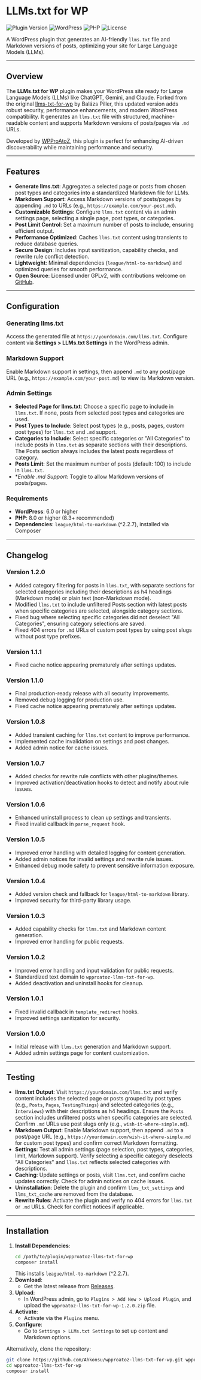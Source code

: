 # LLMs.txt for WP

![Plugin Version](https://img.shields.io/badge/version-1.2.0-blue.svg) ![WordPress](https://img.shields.io/badge/WordPress-6.0%2B-blue.svg) ![PHP](https://img.shields.io/badge/PHP-8.0%2B-blue.svg) ![License](https://img.shields.io/badge/license-GPLv2-green.svg)

A WordPress plugin that generates an AI-friendly `llms.txt` file and Markdown versions of posts, optimizing your site for Large Language Models (LLMs).

---

## Overview

The **LLMs.txt for WP** plugin makes your WordPress site ready for Large Language Models (LLMs) like ChatGPT, Gemini, and Claude. Forked from the original [llms-txt-for-wp](https://github.com/WP-Autoplugin/llms-txt-for-wp) by Balázs Piller, this updated version adds robust security, performance enhancements, and modern WordPress compatibility. It generates an `llms.txt` file with structured, machine-readable content and supports Markdown versions of posts/pages via `.md` URLs.

Developed by [WPProAtoZ](https://wpproatoz.com), this plugin is perfect for enhancing AI-driven discoverability while maintaining performance and security.

---

## Features

- **Generate llms.txt**: Aggregates a selected page or posts from chosen post types and categories into a standardized Markdown file for LLMs.
- **Markdown Support**: Access Markdown versions of posts/pages by appending `.md` to URLs (e.g., `https://example.com/your-post.md`).
- **Customizable Settings**: Configure `llms.txt` content via an admin settings page, selecting a single page, post types, or categories.
- **Post Limit Control**: Set a maximum number of posts to include, ensuring efficient output.
- **Performance Optimized**: Caches `llms.txt` content using transients to reduce database queries.
- **Secure Design**: Includes input sanitization, capability checks, and rewrite rule conflict detection.
- **Lightweight**: Minimal dependencies (`league/html-to-markdown`) and optimized queries for smooth performance.
- **Open Source**: Licensed under GPLv2, with contributions welcome on [GitHub](https://github.com/Ahkonsu/wpproatoz-llms-txt-for-wp).

---

## Configuration

### Generating llms.txt
Access the generated file at `https://yourdomain.com/llms.txt`. Configure content via **Settings > LLMs.txt Settings** in the WordPress admin.

### Markdown Support
Enable Markdown support in settings, then append `.md` to any post/page URL (e.g., `https://example.com/your-post.md`) to view its Markdown version.

### Admin Settings
- **Selected Page for llms.txt**: Choose a specific page to include in `llms.txt`. If none, posts from selected post types and categories are used.
- **Post Types to Include**: Select post types (e.g., posts, pages, custom post types) for `llms.txt` and `.md` support.
- **Categories to Include**: Select specific categories or "All Categories" to include posts in `llms.txt` as separate sections with their descriptions. The Posts section always includes the latest posts regardless of category.
- **Posts Limit**: Set the maximum number of posts (default: 100) to include in `llms.txt`.
- **Enable *.md Support**: Toggle to allow Markdown versions of posts/pages.

### Requirements
- **WordPress**: 6.0 or higher
- **PHP**: 8.0 or higher (8.3+ recommended)
- **Dependencies**: `league/html-to-markdown` (^2.2.7), installed via Composer

---

## Changelog

### Version 1.2.0
- Added category filtering for posts in `llms.txt`, with separate sections for selected categories including their descriptions as h4 headings (Markdown mode) or plain text (non-Markdown mode).
- Modified `llms.txt` to include unfiltered Posts section with latest posts when specific categories are selected, alongside category sections.
- Fixed bug where selecting specific categories did not deselect "All Categories", ensuring category selections are saved.
- Fixed 404 errors for `.md` URLs of custom post types by using post slugs without post type prefixes.

### Version 1.1.1
- Fixed cache notice appearing prematurely after settings updates.

### Version 1.1.0
- Final production-ready release with all security improvements.
- Removed debug logging for production use.
- Fixed cache notice appearing prematurely after settings updates.

### Version 1.0.8
- Added transient caching for `llms.txt` content to improve performance.
- Implemented cache invalidation on settings and post changes.
- Added admin notice for cache issues.

### Version 1.0.7
- Added checks for rewrite rule conflicts with other plugins/themes.
- Improved activation/deactivation hooks to detect and notify about rule issues.

### Version 1.0.6
- Enhanced uninstall process to clean up settings and transients.
- Fixed invalid callback in `parse_request` hook.

### Version 1.0.5
- Improved error handling with detailed logging for content generation.
- Added admin notices for invalid settings and rewrite rule issues.
- Enhanced debug mode safety to prevent sensitive information exposure.

### Version 1.0.4
- Added version check and fallback for `league/html-to-markdown` library.
- Improved security for third-party library usage.

### Version 1.0.3
- Added capability checks for `llms.txt` and Markdown content generation.
- Improved error handling for public requests.

### Version 1.0.2
- Improved error handling and input validation for public requests.
- Standardized text domain to `wpproatoz-llms-txt-for-wp`.
- Added deactivation and uninstall hooks for cleanup.

### Version 1.0.1
- Fixed invalid callback in `template_redirect` hooks.
- Improved settings sanitization for security.

### Version 1.0.0
- Initial release with `llms.txt` generation and Markdown support.
- Added admin settings page for content customization.

---

## Testing
- **llms.txt Output**: Visit `https://yourdomain.com/llms.txt` and verify content includes the selected page or posts grouped by post types (e.g., `Posts`, `Pages`, `TestingThings`) and selected categories (e.g., `Interviews`) with their descriptions as h4 headings. Ensure the `Posts` section includes unfiltered posts when specific categories are selected. Confirm `.md` URLs use post slugs only (e.g., `wish-it-where-simple.md`).
- **Markdown Output**: Enable Markdown support, then append `.md` to a post/page URL (e.g., `https://yourdomain.com/wish-it-where-simple.md` for custom post types) and confirm correct Markdown formatting.
- **Settings**: Test all admin settings (page selection, post types, categories, limit, Markdown support). Verify selecting a specific category deselects "All Categories" and `llms.txt` reflects selected categories with descriptions.
- **Caching**: Update settings or posts, visit `llms.txt`, and confirm cache updates correctly. Check for admin notices on cache issues.
- **Uninstallation**: Delete the plugin and confirm `llms_txt_settings` and `llms_txt_cache` are removed from the database.
- **Rewrite Rules**: Activate the plugin and verify no 404 errors for `llms.txt` or `.md` URLs. Check for conflict notices if applicable.

---

## Installation

1. **Install Dependencies**:
   ```bash
   cd /path/to/plugin/wpproatoz-llms-txt-for-wp
   composer install
   ```
   This installs `league/html-to-markdown` (^2.2.7).
2. **Download**:
   - Get the latest release from [Releases](https://github.com/Ahkonsu/wpproatoz-llms-txt-for-wp/releases).
3. **Upload**:
   - In WordPress admin, go to `Plugins > Add New > Upload Plugin`, and upload the `wpproatoz-llms-txt-for-wp-1.2.0.zip` file.
4. **Activate**:
   - Activate via the `Plugins` menu.
5. **Configure**:
   - Go to `Settings > LLMs.txt Settings` to set up content and Markdown options.

Alternatively, clone the repository:
```bash
git clone https://github.com/Ahkonsu/wpproatoz-llms-txt-for-wp.git wpproatoz-llms-txt-for-wp
cd wpproatoz-llms-txt-for-wp
composer install
